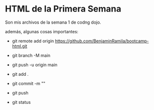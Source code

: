 # HTML de la Primera Semana

Son mis archivos de la semana 1 de codng dojo.

además, algunas cosas importantes: 

* git remote add origin https://github.com/BenjaminRamila/bootcamp-html.git
* git branch -M main
* git push -u origin main

* git add .
* git commit -m ""
* git push
* git status
